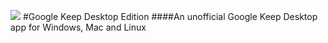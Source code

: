 ![](https://ssl.gstatic.com/keep/icon_192.png)
#Google Keep Desktop Edition
####An unofficial Google Keep Desktop app for Windows, Mac and Linux